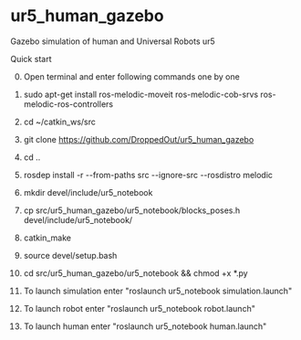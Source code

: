 # ur5_human_gazebo
Gazebo simulation of human and Universal Robots ur5

Quick start

0) Open terminal and enter following commands one by one

1) sudo apt-get install ros-melodic-moveit ros-melodic-cob-srvs ros-melodic-ros-controllers

2) cd ~/catkin_ws/src

3) git clone https://github.com/DroppedOut/ur5_human_gazebo

4) cd ..

5) rosdep install -r --from-paths src --ignore-src --rosdistro melodic

6) mkdir devel/include/ur5_notebook

7) cp src/ur5_human_gazebo/ur5_notebook/blocks_poses.h devel/include/ur5_notebook/

8) catkin_make

9) source devel/setup.bash

10) cd src/ur5_human_gazebo/ur5_notebook && chmod +x *.py

11) To launch simulation enter "roslaunch ur5_notebook simulation.launch"

12) To launch robot enter "roslaunch ur5_notebook robot.launch"

13) To launch human enter "roslaunch ur5_notebook human.launch"
